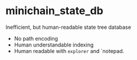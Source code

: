 minichain_state_db
====

Inefficient, but human-readable state tree database

* No path encoding
* Human understandable indexing
* Human readable with `explorer` and `notepad.
